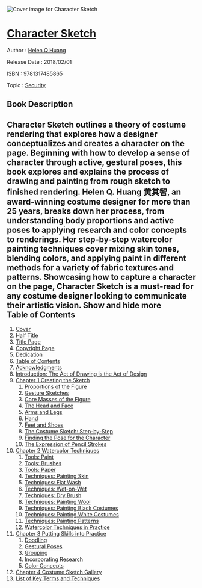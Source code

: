 ![Cover image for Character Sketch](https://imgdetail.ebookreading.net/cover/cover/design/EB9781317485865.jpg)

[Character Sketch](https://ebookreading.net/view/book/Character+Sketch-EB9781317485865_1.html "Character Sketch")
====================================================================================================================

Author : [Helen Q Huang](https://ebookreading.net/search/author/Helen+Q+Huang)

Release Date : 2018/02/01

ISBN : 9781317485865

Topic : [Security](https://ebookreading.net/search/category/security)

Book Description
-----------------

 Character Sketch outlines a theory of costume rendering that explores how a designer conceptualizes and creates a character on the page. Beginning with how to develop a sense of character through active, gestural poses, this book explores and explains the process of drawing and painting from rough sketch to finished rendering. 
Helen Q. Huang 黄其智, an award-winning costume designer for more than 25 years, breaks down her process, from understanding body proportions and active poses to applying research and color concepts to renderings. Her step-by-step watercolor painting techniques cover mixing skin tones, blending colors, and applying paint in different methods for a variety of fabric textures and patterns. 
Showcasing how to capture a character on the page, Character Sketch is a must-read for any costume designer looking to communicate their artistic vision. 
        Show and hide more                
Table of Contents
-----------------

1. [Cover](https://ebookreading.net/view/book/Character+Sketch-EB9781317485865_1.html)
1. [Half Title](https://ebookreading.net/view/book/Character+Sketch-EB9781317485865_2.html#half)
1. [Title Page](https://ebookreading.net/view/book/Character+Sketch-EB9781317485865_3.html#title)
1. [Copyright Page](https://ebookreading.net/view/book/Character+Sketch-EB9781317485865_4.html#copy)
1. [Dedication](https://ebookreading.net/view/book/Character+Sketch-EB9781317485865_5.html#dedication)
1. [Table of Contents](https://ebookreading.net/view/book/Character+Sketch-EB9781317485865_6.html#toc)
1. [Acknowledgments](https://ebookreading.net/view/book/Character+Sketch-EB9781317485865_7.html#acknowledgments)
1. [Introduction: The Act of Drawing is the Act of Design](https://ebookreading.net/view/book/Character+Sketch-EB9781317485865_8.html#introduction)
1. [Chapter 1 Creating the Sketch](https://ebookreading.net/view/book/Character+Sketch-EB9781317485865_9.html#chapter1)
    1. [Proportions of the Figure](https://ebookreading.net/view/book/Character+Sketch-EB9781317485865_9.html#sec1_1)
    1. [Gesture Sketches](https://ebookreading.net/view/book/Character+Sketch-EB9781317485865_9.html#sec1_2)
    1. [Core Masses of the Figure](https://ebookreading.net/view/book/Character+Sketch-EB9781317485865_9.html#sec1_3)
    1. [The Head and Face](https://ebookreading.net/view/book/Character+Sketch-EB9781317485865_9.html#sec1_4)
    1. [Arms and Legs](https://ebookreading.net/view/book/Character+Sketch-EB9781317485865_9.html#sec1_5)
    1. [Hand](https://ebookreading.net/view/book/Character+Sketch-EB9781317485865_9.html#sec1_6)
    1. [Feet and Shoes](https://ebookreading.net/view/book/Character+Sketch-EB9781317485865_9.html#sec1_7)
    1. [The Costume Sketch: Step-by-Step](https://ebookreading.net/view/book/Character+Sketch-EB9781317485865_9.html#sec1_8)
    1. [Finding the Pose for the Character](https://ebookreading.net/view/book/Character+Sketch-EB9781317485865_9.html#sec1_9)
    1. [The Expression of Pencil Strokes](https://ebookreading.net/view/book/Character+Sketch-EB9781317485865_9.html#sec1_10)
1. [Chapter 2 Watercolor Techniques](https://ebookreading.net/view/book/Character+Sketch-EB9781317485865_10.html#chapter2)
    1. [Tools: Paint](https://ebookreading.net/view/book/Character+Sketch-EB9781317485865_10.html#sec2_1)
    1. [Tools: Brushes](https://ebookreading.net/view/book/Character+Sketch-EB9781317485865_10.html#sec2_2)
    1. [Tools: Paper](https://ebookreading.net/view/book/Character+Sketch-EB9781317485865_10.html#sec2_3)
    1. [Techniques: Painting Skin](https://ebookreading.net/view/book/Character+Sketch-EB9781317485865_10.html#sec2_4)
    1. [Techniques: Flat Wash](https://ebookreading.net/view/book/Character+Sketch-EB9781317485865_10.html#sec2_5)
    1. [Techniques: Wet-on-Wet](https://ebookreading.net/view/book/Character+Sketch-EB9781317485865_10.html#sec2_6)
    1. [Techniques: Dry Brush](https://ebookreading.net/view/book/Character+Sketch-EB9781317485865_10.html#sec2_7)
    1. [Techniques: Painting Wool](https://ebookreading.net/view/book/Character+Sketch-EB9781317485865_10.html#sec2_8)
    1. [Techniques: Painting Black Costumes](https://ebookreading.net/view/book/Character+Sketch-EB9781317485865_10.html#sec2_9)
    1. [Techniques: Painting White Costumes](https://ebookreading.net/view/book/Character+Sketch-EB9781317485865_10.html#sec2_10)
    1. [Techniques: Painting Patterns](https://ebookreading.net/view/book/Character+Sketch-EB9781317485865_10.html#sec2_11)
    1. [Watercolor Techniques in Practice](https://ebookreading.net/view/book/Character+Sketch-EB9781317485865_10.html#sec2_12)
1. [Chapter 3 Putting Skills into Practice](https://ebookreading.net/view/book/Character+Sketch-EB9781317485865_11.html#chapter3)
    1. [Doodling](https://ebookreading.net/view/book/Character+Sketch-EB9781317485865_11.html#sec3_1)
    1. [Gestural Poses](https://ebookreading.net/view/book/Character+Sketch-EB9781317485865_11.html#sec3_2)
    1. [Grouping](https://ebookreading.net/view/book/Character+Sketch-EB9781317485865_11.html#sec3_3)
    1. [Incorporating Research](https://ebookreading.net/view/book/Character+Sketch-EB9781317485865_11.html#sec3_4)
    1. [Color Concepts](https://ebookreading.net/view/book/Character+Sketch-EB9781317485865_11.html#sec3_5)
1. [Chapter 4 Costume Sketch Gallery](https://ebookreading.net/view/book/Character+Sketch-EB9781317485865_12.html#chapter4)
1. [List of Key Terms and Techniques](https://ebookreading.net/view/book/Character+Sketch-EB9781317485865_13.html#key_terms_and_techn)
